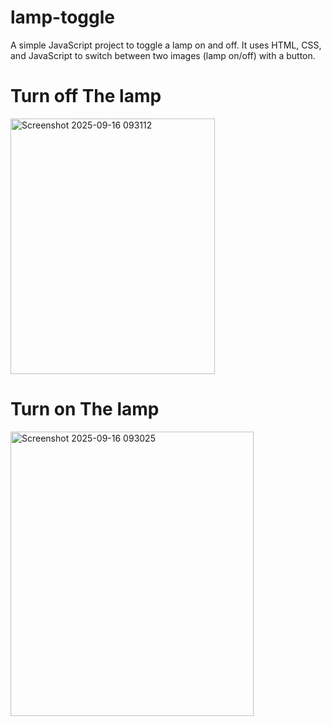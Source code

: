 # lamp-toggle
A simple JavaScript project to toggle a lamp on and off. It uses HTML, CSS, and JavaScript to switch between two images (lamp on/off) with a button.
<h1>Turn off The lamp</h1>
<img width="327" height="409" alt="Screenshot 2025-09-16 093112" src="https://github.com/user-attachments/assets/9c9d44ba-c248-4e72-8e9e-e34cc39b8e3f" />
<h1>Turn on The lamp</h1>
<img width="389" height="455" alt="Screenshot 2025-09-16 093025" src="https://github.com/user-attachments/assets/04a16a02-adee-469a-ad86-84ac1c565747" />
